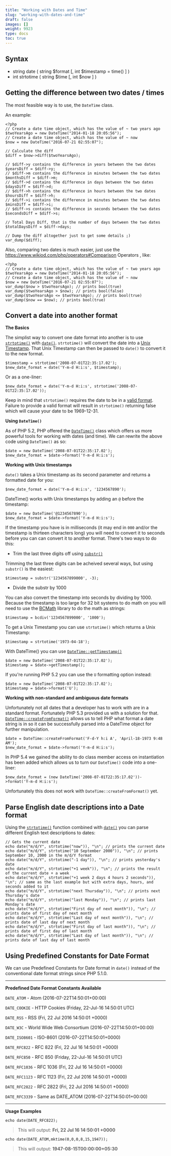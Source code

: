```yaml
---
title: "Working with Dates and Time"
slug: "working-with-dates-and-time"
draft: false
images: []
weight: 9923
type: docs
toc: true
---
```


## Syntax
 - string date ( string $format [, int $timestamp = time() ] )
 - int strtotime ( string $time [, int $now ] )

## Getting the difference between two dates / times
The most feasible way is to use, the `DateTime` class.

An example:

    <?php
    // Create a date time object, which has the value of ~ two years ago
    $twoYearsAgo = new DateTime("2014-01-18 20:05:56");
    // Create a date time object, which has the value of ~ now
    $now = new DateTime("2016-07-21 02:55:07");
    
    // Calculate the diff
    $diff = $now->diff($twoYearsAgo);
    
    // $diff->y contains the difference in years between the two dates
    $yearsDiff = $diff->y;
    // $diff->m contains the difference in minutes between the two dates
    $monthsDiff = $diff->m;
    // $diff->d contains the difference in days between the two dates
    $daysDiff = $diff->d;
    // $diff->h contains the difference in hours between the two dates
    $hoursDiff = $diff->h;
    // $diff->i contains the difference in minutes between the two dates
    $minsDiff = $diff->i;
    // $diff->s contains the difference in seconds between the two dates
    $secondsDiff = $diff->s;
    
    // Total Days Diff, that is the number of days between the two dates
    $totalDaysDiff = $diff->days;
    
    // Dump the diff altogether just to get some details ;)
    var_dump($diff);

Also, comparing two dates is much easier, just use the https://www.wikiod.com/php/operators#Comparison Operators , like:

    <?php
    // Create a date time object, which has the value of ~ two years ago
    $twoYearsAgo = new DateTime("2014-01-18 20:05:56");
    // Create a date time object, which has the value of ~ now
    $now = new DateTime("2016-07-21 02:55:07");
    var_dump($now > $twoYearsAgo); // prints bool(true)
    var_dump($twoYearsAgo > $now); // prints bool(false)
    var_dump($twoYearsAgo <= $twoYearsAgo); // prints bool(true)
    var_dump($now == $now); // prints bool(true)



## Convert a date into another format
**The Basics**

The simplist way to convert one date format into another is to use [`strtotime()`][1] with [`date()`][2]. `strtotime()` will convert the date into a [Unix Timestamp][3]. That Unix Timestamp can then be passed to `date()` to convert it to the new format. 

    $timestamp = strtotime('2008-07-01T22:35:17.02');
    $new_date_format = date('Y-m-d H:i:s', $timestamp);
    
Or as a one-liner:     

    $new_date_format = date('Y-m-d H:i:s', strtotime('2008-07-01T22:35:17.02'));
    
Keep in mind that `strtotime()` requires the date to be in a [valid format][4]. Failure to provide a valid format will result in `strtotime()` returning false which will cause your date to be 1969-12-31.

**Using `DateTime()`**

As of PHP 5.2, PHP offered the [`DateTime()`][5] class which offers us more powerful tools for working with dates (and time). We can rewrite the above code using `DateTime()` as so:

    $date = new DateTime('2008-07-01T22:35:17.02');
    $new_date_format = $date->format('Y-m-d H:i:s');
    
**Working with Unix timestamps**

`date()` takes a Unix timestamp as its second parameter and returns a formatted date for you:

    $new_date_format = date('Y-m-d H:i:s', '1234567890');

DateTime() works with Unix timestamps by adding an `@` before the timestamp:

    $date = new DateTime('@1234567890');
    $new_date_format = $date->format('Y-m-d H:i:s');
    
If the timestamp you have is in milliseconds (it may end in `000` and/or the timestamp is thirteen characters long) you will need to convert it to seconds before you can can convert it to another format. There's two ways to do this:

- Trim the last three digits off using [`substr()`][6]

Trimming the last three digits can be acheived several ways, but using `substr()` is the easiest:

    $timestamp = substr('1234567899000', -3);

- Divide the substr by 1000

You can also convert the timestamp into seconds by dividing by 1000. Because the timestamp is too large for 32 bit systems to do math on you will need to use the [BCMath][7] library to do the math as strings:

    $timestamp = bcdiv('1234567899000', '1000');

To get a Unix Timestamp you can use `strtotime()` which returns a Unix Timestamp:

    $timestamp = strtotime('1973-04-18');

With DateTime() you can use [`DateTime::getTimestamp()`][8]

    $date = new DateTime('2008-07-01T22:35:17.02');
    $timestamp = $date->getTimestamp();

If you're running PHP 5.2 you can use the `U` formatting option instead:

    $date = new DateTime('2008-07-01T22:35:17.02');
    $timestamp = $date->format('U');
    
**Working with non-standard and ambiguous date formats**    

Unfortunately not all dates that a developer has to work with are in a standard format. Fortunately PHP 5.3 provided us with a solution for that. [`DateTime::createFromFormat()`][9] allows us to tell PHP what format a date string is in so it can be successfully parsed into a DateTime object for further manipulation.

    $date = DateTime::createFromFormat('F-d-Y h:i A', 'April-18-1973 9:48 AM');
    $new_date_format = $date->format('Y-m-d H:i:s');
    
In PHP 5.4 we gained the ability to do class member access on instantiation has been added which allows us to turn our `DateTime()` code into a one-liner:

    $new_date_format = (new DateTime('2008-07-01T22:35:17.02'))->format('Y-m-d H:i:s');
    
Unfortunately this does not work with `DateTime::createFromFormat()` yet.


  [1]: http://docs.php.net/manual/en/function.strtotime.php
  [2]: http://docs.php.net/manual/en/function.date.php
  [3]: http://en.wikipedia.org/wiki/Unix_time
  [4]: https://php.net/manual/en/datetime.formats.php
  [5]: http://docs.php.net/manual/en/class.datetime.php
  [6]: http://php.net/manual/en/function.substr.php
  [7]: http://php.net/manual/en/book.bc.php
  [8]: http://php.net/manual/en/datetime.gettimestamp.php
  [9]: http://docs.php.net/manual/en/datetime.createfromformat.php

## Parse English date descriptions into a Date format
Using the [`strtotime()`](https://secure.php.net/manual/en/function.strtotime.php) function combined with [`date()`](https://secure.php.net/manual/en/function.date.php) you can parse different English text descriptions to dates:

    // Gets the current date
    echo date("m/d/Y", strtotime("now")), "\n"; // prints the current date
    echo date("m/d/Y", strtotime("10 September 2000")), "\n"; // prints September 10, 2000 in the m/d/Y format
    echo date("m/d/Y", strtotime("-1 day")), "\n"; // prints yesterday's date
    echo date("m/d/Y", strtotime("+1 week")), "\n"; // prints the result of the current date + a week
    echo date("m/d/Y", strtotime("+1 week 2 days 4 hours 2 seconds")), "\n"; // same as the last example but with extra days, hours, and seconds added to it
    echo date("m/d/Y", strtotime("next Thursday")), "\n"; // prints next Thursday's date
    echo date("m/d/Y", strtotime("last Monday")), "\n"; // prints last Monday's date
    echo date("m/d/Y", strtotime("First day of next month")), "\n"; // prints date of first day of next month
    echo date("m/d/Y", strtotime("Last day of next month")), "\n"; // prints date of last day of next month
    echo date("m/d/Y", strtotime("First day of last month")), "\n"; // prints date of first day of last month
    echo date("m/d/Y", strtotime("Last day of last month")), "\n"; // prints date of last day of last month


## Using Predefined Constants for Date Format
We can use Predefined Constants for Date format in `date()` instead of the conventional date format strings since PHP 5.1.0.
______________________________

**Predefined Date Format Constants Available**

`DATE_ATOM` - Atom (2016-07-22T14:50:01+00:00)

`DATE_COOKIE` - HTTP Cookies (Friday, 22-Jul-16 14:50:01 UTC)

`DATE_RSS` - RSS (Fri, 22 Jul 2016 14:50:01 +0000)

`DATE_W3C` - World Wide Web Consortium (2016-07-22T14:50:01+00:00)

`DATE_ISO8601` - ISO-8601 (2016-07-22T14:50:01+0000)

`DATE_RFC822` - RFC 822 (Fri, 22 Jul 16 14:50:01 +0000)

`DATE_RFC850` - RFC 850 (Friday, 22-Jul-16 14:50:01 UTC)

`DATE_RFC1036` - RFC 1036 (Fri, 22 Jul 16 14:50:01 +0000)

`DATE_RFC1123` - RFC 1123 (Fri, 22 Jul 2016 14:50:01 +0000)

`DATE_RFC2822` - RFC 2822 (Fri, 22 Jul 2016 14:50:01 +0000)

`DATE_RFC3339` - Same as DATE_ATOM (2016-07-22T14:50:01+00:00)
_________________________________________

**Usage Examples**

    echo date(DATE_RFC822);

> This will output: **Fri, 22 Jul 16 14:50:01 +0000**

    echo date(DATE_ATOM,mktime(0,0,0,8,15,1947));

> This will output: **1947-08-15T00:00:00+05:30**

